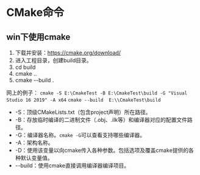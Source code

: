 # CMake命令

## win下使用cmake
1. 下载并安装：https://cmake.org/download/
2. 进入工程目录，创建build目录。
3. cd build
4. cmake ..
5. cmake --build .

网上的例子：
`cmake -S E:\CmakeTest -B E:\CmakeTest\build -G "Visual Studio 16 2019" -A x64`
`cmake --build  E:\\CmakeTest\build`
* -S：顶级CMakeLists.txt（包含project声明）所在路径。
* -B：存放临时编译的二进制文件（.obj、.ilk等）和编译器对应的配置文件路径。
* -G：编译器名称。`cmake -G`可以查看支持哪些编译器。
* -A：架构名称。
* -D：使用该变量以向cmake传入各种参数。包括选项及覆盖cmake提供的各种默认变量值。
* --build：使用cmake直接调用编译器编译项目。